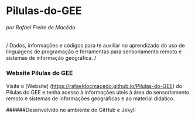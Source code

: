 # Pilulas-do-GEE

###### por Rafael Freire de Macêdo
/
Dados, informações e códigos para te auxiliar no aprendizado do uso de linguagens de programação e ferramentas para sensoriamento remoto e sistemas de informação geográfica.
/
### Website Pilulas do GEE
Visite o [Website] (https://rafaeldocmacedo.github.io/Pilulas-do-GEE) do Pilulas do GEE e tenha acesso à informações úteis à área do sensoriamento remoto e sistemas de informações geográficas e ao material didático.

######Desenvolvido no ambiente do GitHub e Jekyll
